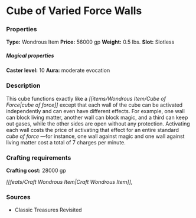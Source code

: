 ﻿---
Title: "Cube of Varied Force Walls"
Type: "Wondrous Item"
Price: "56000 gp"
Weight: "0.5 lbs."
Slot: "Slotless"
Caster level: "10"
Aura: "moderate evocation"
Description: |
  "This cube functions exactly like a _cube of force_ except that each wall of the cube can be activated independently and can even have different effects. For example, one wall can block living matter, another wall can block magic, and a third can keep out gases, while the other sides are open without any protection. Activating each wall costs the price of activating that effect for an entire standard _cube of force_ —for instance, one wall against magic and one wall against living matter cost a total of 7 charges per minute."
Crafting cost: "28000 gp"
Sources: "['Classic Treasures Revisited']"
---

# Cube of Varied Force Walls

### Properties

**Type:** Wondrous Item **Price:** 56000 gp **Weight:** 0.5 lbs. **Slot:** Slotless

##### Magical properties

**Caster level:** 10 **Aura:** moderate evocation

### Description

This cube functions exactly like a _[[items/Wondrous Item/Cube of Force|cube of force]]_ except that each wall of the cube can be activated independently and can even have different effects. For example, one wall can block living matter, another wall can block magic, and a third can keep out gases, while the other sides are open without any protection. Activating each wall costs the price of activating that effect for an entire standard _cube of force_ —for instance, one wall against magic and one wall against living matter cost a total of 7 charges per minute.

### Crafting requirements

**Crafting cost:** 28000 gp

_[[feats/Craft Wondrous Item|Craft Wondrous Item]]_,

### Sources

* Classic Treasures Revisited